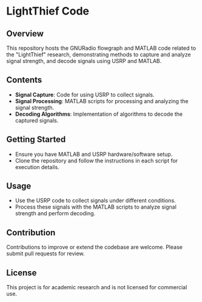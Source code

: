 # LightThief Code

## Overview
This repository hosts the GNURadio flowgraph and MATLAB code related to the "LightThief" research, demonstrating methods to capture and analyze signal strength, and decode signals using USRP and MATLAB.

## Contents
- **Signal Capture**: Code for using USRP to collect signals.
- **Signal Processing**: MATLAB scripts for processing and analyzing the signal strength.
- **Decoding Algorithms**: Implementation of algorithms to decode the captured signals.

## Getting Started
- Ensure you have MATLAB and USRP hardware/software setup.
- Clone the repository and follow the instructions in each script for execution details.

## Usage
- Use the USRP code to collect signals under different conditions.
- Process these signals with the MATLAB scripts to analyze signal strength and perform decoding.

## Contribution
Contributions to improve or extend the codebase are welcome. Please submit pull requests for review.

## License
This project is for academic research and is not licensed for commercial use.


